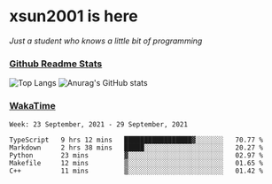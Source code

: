 # xsun2001 is here

*Just a student who knows a little bit of programming*

### [Github Readme Stats](https://github.com/anuraghazra/github-readme-stats)

![Top Langs](https://github-readme-stats.vercel.app/api/top-langs/?username=xsun2001&layout=compact&theme=radical) ![Anurag's GitHub stats](https://github-readme-stats.vercel.app/api?username=xsun2001&show_icons=true&theme=radical)

### [WakaTime](https://wakatime.com)

<!--START_SECTION:waka-->
```text
Week: 23 September, 2021 - 29 September, 2021

TypeScript   9 hrs 12 mins   █████████████████▓░░░░░░░   70.77 % 
Markdown     2 hrs 38 mins   █████░░░░░░░░░░░░░░░░░░░░   20.27 % 
Python       23 mins         ▓░░░░░░░░░░░░░░░░░░░░░░░░   02.97 % 
Makefile     12 mins         ▒░░░░░░░░░░░░░░░░░░░░░░░░   01.65 % 
C++          11 mins         ▒░░░░░░░░░░░░░░░░░░░░░░░░   01.42 % 
```
<!--END_SECTION:waka-->
